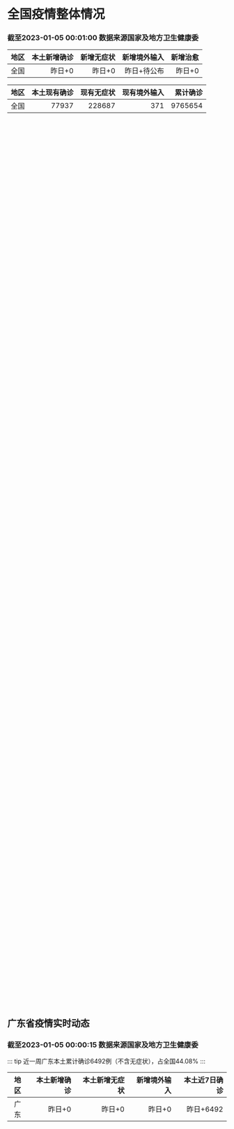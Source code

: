 
# 全国疫情整体情况
### 截至2023-01-05 00:01:00 数据来源国家及地方卫生健康委

|地区|本土新增确诊|新增无症状|新增境外输入|新增治愈|
|:--:|---:|---:|---:|---:|
|全国|昨日+0|昨日+0|昨日+待公布|昨日+0|

|地区|本土现有确诊|现有无症状|现有境外输入|累计确诊|
|:--:|---:|---:|---:|---:|
|全国|77937|228687|371|9765654|

<ChinaMap :dataList="dataList" :title="title"/>

<div id="chinaDayModify" style="width:100%;height:500px;margin-bottom:10px;"></div>
<div id="chinaAddHistoryData" style="width:100%;height:500px;margin-bottom:10px;"></div>
<div id="chinaNowHistoryData" style="width:100%;height:500px;margin-bottom:10px;"></div>
<div id="chinaTotalHistoryData" style="width:100%;height:500px;margin-bottom:10px;"></div>


## 广东省疫情实时动态
### 截至2023-01-05 00:00:15 数据来源国家及地方卫生健康委

::: tip 近一周广东本土累计确诊6492例（不含无症状），占全国44.08%
:::

|地区|本土新增确诊|本土新增无症状|新增境外输入|本土近7日确诊|
|:--:|---:|---:|---:|---:|
|广东|昨日+0|昨日+0|昨日+0|昨日+6492|

<div id="guangdongModify" style="width:100%;height:500px;margin-bottom:10px;"></div>
<div id="guangdongTotalHistory" style="width:100%;height:500px;margin-bottom:10px;"></div>
<div id="guangzhouModifyHistory" style="width:100%;height:500px;margin-bottom:10px;"></div>


<script>
import * as echarts from 'echarts'
export default {
  data(){
    return {
      title: '新增本土确诊',
      dataList: [{name: '台湾', value: 0, addList: []},{name: '香港', value: 0, addList: []},{name: '广东', value: 0, addList: []},{name: '湖北', value: 0, addList: []},{name: '上海', value: 0, addList: []},{name: '吉林', value: 0, addList: []},{name: '四川', value: 0, addList: []},{name: '重庆', value: 0, addList: []},{name: '福建', value: 0, addList: []},{name: '海南', value: 0, addList: []},{name: '河南', value: 0, addList: []},{name: '北京', value: 0, addList: []},{name: '内蒙古', value: 0, addList: []},{name: '云南', value: 0, addList: []},{name: '浙江', value: 0, addList: []},{name: '陕西', value: 0, addList: []},{name: '黑龙江', value: 0, addList: []},{name: '山西', value: 0, addList: []},{name: '山东', value: 0, addList: []},{name: '湖南', value: 0, addList: []},{name: '江苏', value: 0, addList: []},{name: '广西', value: 0, addList: []},{name: '天津', value: 0, addList: []},{name: '辽宁', value: 0, addList: []},{name: '河北', value: 0, addList: []},{name: '澳门', value: 0, addList: []},{name: '新疆', value: 0, addList: []},{name: '江西', value: 0, addList: []},{name: '贵州', value: 0, addList: []},{name: '安徽', value: 0, addList: []},{name: '甘肃', value: 0, addList: []},{name: '西藏', value: 0, addList: []},{name: '青海', value: 0, addList: []},{name: '宁夏', value: 0, addList: []},{name: '南海诸岛', value: 0, addList: []}]
    }
  },
  mounted () {
    const themeObj = {"color":["#2ec7c9","#b6a2de","#5ab1ef","#ffb980","#d87a80","#8d98b3","#e5cf0d","#97b552","#95706d","#dc69aa","#07a2a4","#9a7fd1","#588dd5","#f5994e","#c05050","#59678c","#c9ab00","#7eb00a","#6f5553","#c14089"],"backgroundColor":"rgba(0,0,0,0)","textStyle":{},"title":{"textStyle":{"color":"#008acd"},"subtextStyle":{"color":"#aaaaaa"}},"line":{"itemStyle":{"borderWidth":1},"lineStyle":{"width":2},"symbolSize":3,"symbol":"emptyCircle","smooth":true},"radar":{"itemStyle":{"borderWidth":1},"lineStyle":{"width":2},"symbolSize":3,"symbol":"emptyCircle","smooth":true},"bar":{"itemStyle":{"barBorderWidth":0,"barBorderColor":"#ccc"}},"pie":{"itemStyle":{"borderWidth":0,"borderColor":"#ccc"}},"scatter":{"itemStyle":{"borderWidth":0,"borderColor":"#ccc"}},"boxplot":{"itemStyle":{"borderWidth":0,"borderColor":"#ccc"}},"parallel":{"itemStyle":{"borderWidth":0,"borderColor":"#ccc"}},"sankey":{"itemStyle":{"borderWidth":0,"borderColor":"#ccc"}},"funnel":{"itemStyle":{"borderWidth":0,"borderColor":"#ccc"}},"gauge":{"itemStyle":{"borderWidth":0,"borderColor":"#ccc"}},"candlestick":{"itemStyle":{"color":"#d87a80","color0":"#2ec7c9","borderColor":"#d87a80","borderColor0":"#2ec7c9","borderWidth":1}},"graph":{"itemStyle":{"borderWidth":0,"borderColor":"#ccc"},"lineStyle":{"width":1,"color":"#aaaaaa"},"symbolSize":3,"symbol":"emptyCircle","smooth":true,"color":["#2ec7c9","#b6a2de","#5ab1ef","#ffb980","#d87a80","#8d98b3","#e5cf0d","#97b552","#95706d","#dc69aa","#07a2a4","#9a7fd1","#588dd5","#f5994e","#c05050","#59678c","#c9ab00","#7eb00a","#6f5553","#c14089"],"label":{"color":"#eeeeee"}},"map":{"itemStyle":{"areaColor":"#dddddd","borderColor":"#eeeeee","borderWidth":0.5},"label":{"color":"#d87a80"},"emphasis":{"itemStyle":{"areaColor":"rgba(254,153,78,1)","borderColor":"#444","borderWidth":1},"label":{"color":"rgb(100,0,0)"}}},"geo":{"itemStyle":{"areaColor":"#dddddd","borderColor":"#eeeeee","borderWidth":0.5},"label":{"color":"#d87a80"},"emphasis":{"itemStyle":{"areaColor":"rgba(254,153,78,1)","borderColor":"#444","borderWidth":1},"label":{"color":"rgb(100,0,0)"}}},"categoryAxis":{"axisLine":{"show":true,"lineStyle":{"color":"#008acd"}},"axisTick":{"show":true,"lineStyle":{"color":"#333"}},"axisLabel":{"show":true,"color":"#333"},"splitLine":{"show":false,"lineStyle":{"color":["#eee"]}},"splitArea":{"show":false,"areaStyle":{"color":["rgba(250,250,250,0.3)","rgba(200,200,200,0.3)"]}}},"valueAxis":{"axisLine":{"show":true,"lineStyle":{"color":"#008acd"}},"axisTick":{"show":true,"lineStyle":{"color":"#333"}},"axisLabel":{"show":true,"color":"#333"},"splitLine":{"show":true,"lineStyle":{"color":["#eee"]}},"splitArea":{"show":true,"areaStyle":{"color":["rgba(250,250,250,0.3)","rgba(200,200,200,0.3)"]}}},"logAxis":{"axisLine":{"show":true,"lineStyle":{"color":"#008acd"}},"axisTick":{"show":true,"lineStyle":{"color":"#333"}},"axisLabel":{"show":true,"color":"#333"},"splitLine":{"show":true,"lineStyle":{"color":["#eee"]}},"splitArea":{"show":true,"areaStyle":{"color":["rgba(250,250,250,0.3)","rgba(200,200,200,0.3)"]}}},"timeAxis":{"axisLine":{"show":true,"lineStyle":{"color":"#008acd"}},"axisTick":{"show":true,"lineStyle":{"color":"#333"}},"axisLabel":{"show":true,"color":"#333"},"splitLine":{"show":true,"lineStyle":{"color":["#eee"]}},"splitArea":{"show":false,"areaStyle":{"color":["rgba(250,250,250,0.3)","rgba(200,200,200,0.3)"]}}},"toolbox":{"iconStyle":{"borderColor":"#2ec7c9"},"emphasis":{"iconStyle":{"borderColor":"#18a4a6"}}},"legend":{"textStyle":{"color":"#333333"}},"tooltip":{"axisPointer":{"lineStyle":{"color":"#008acd","width":"1"},"crossStyle":{"color":"#008acd","width":"1"}}},"timeline":{"lineStyle":{"color":"#008acd","width":1},"itemStyle":{"color":"#008acd","borderWidth":1},"controlStyle":{"color":"#008acd","borderColor":"#008acd","borderWidth":0.5},"checkpointStyle":{"color":"#2ec7c9","borderColor":"#2ec7c9"},"label":{"color":"#008acd"},"emphasis":{"itemStyle":{"color":"#a9334c"},"controlStyle":{"color":"#008acd","borderColor":"#008acd","borderWidth":0.5},"label":{"color":"#008acd"}}},"visualMap":{"color":["#5ab1ef","#e0ffff"]},"dataZoom":{"backgroundColor":"rgba(47,69,84,0)","dataBackgroundColor":"#efefff","fillerColor":"rgba(182,162,222,0.2)","handleColor":"#008acd","handleSize":"100%","textStyle":{"color":"#333333"}},"markPoint":{"label":{"color":"#eeeeee"},"emphasis":{"label":{"color":"#eeeeee"}}}}

    echarts.registerTheme('dark', (themeObj))

    this.chartChDay = echarts.init(document.getElementById("chinaDayModify"), "dark")
,this.chartChAdd = echarts.init(document.getElementById("chinaAddHistoryData"), "dark")
,this.chartChNow = echarts.init(document.getElementById("chinaNowHistoryData"), "dark")
,this.chartChTotal = echarts.init(document.getElementById("chinaTotalHistoryData"), "dark")
,this.chartGdMod = echarts.init(document.getElementById("guangdongModify"), "dark")
,this.chartGdTotal = echarts.init(document.getElementById("guangdongTotalHistory"), "dark")
,this.chartGzMod = echarts.init(document.getElementById("guangzhouModifyHistory"), "dark")


    const option_gd_mod = {
      title: {
        text: '广东疫情新增趋势（人）'
      },
      tooltip: {
        trigger: 'axis',
        axisPointer: {
          type: 'cross',
          label: {
            backgroundColor: '#6a7985'
          }
        }
      },
      legend: {
        top: 20,
        data: [{name: '本土新增确诊',icon: 'rect'}, {name: '本土新增无症状',icon: 'rect'},{name: '新增境外输入',icon: 'rect'}]
      },
      grid: {
        left: '3%',
        right: '4%',
        bottom: '3%',
        containLabel: true
      },
      toolbox: {
        feature: {
          saveAsImage: {}
        }
      },
      xAxis: {
        type: 'category',
        boundaryGap: false,
        data: []
      },
      yAxis: {
        type: 'value'
      },
      series: [
        {
          name: '本土新增确诊',
          type: 'line',
          areaStyle: {},
          emphasis: {
            focus: 'series'
          },
          data: []
        },
        {
          name: '本土新增无症状',
          type: 'line',
          areaStyle: {},
          emphasis: {
            focus: 'series'
          },
          data: []
        },
        {
          name: '新增境外输入',
          type: 'line',
          areaStyle: {},
          emphasis: {
            focus: 'series'
          },
          data: []
        }
      ]
    };

    const option_gd_total = {
      title: {
        text: '广东疫情概览（人）'
      },
      tooltip: {
        trigger: 'axis',
        axisPointer: {
          type: 'cross',
          label: {
            backgroundColor: '#6a7985'
          }
        }
      },
      legend: {
        top: 20,
        data: [{name: '累计确诊',icon: 'rect'},{name: '累计治愈',icon: 'rect'}]
      },
      grid: {
        left: '3%',
        right: '4%',
        bottom: '3%',
        containLabel: true
      },
      toolbox: {
        feature: {
          saveAsImage: {}
        }
      },
      xAxis: {
        type: 'category',
        boundaryGap: false,
        data: ["01.28","01.29","01.30","01.31","02.01","02.02","02.03","02.04","02.05","02.06","02.07","02.08","02.09","02.10","02.11","02.12","02.13","02.14","02.15","02.16","02.17","02.18","02.19","02.20","02.21","02.22","02.23","02.24","02.25","02.26","02.27","02.28","03.01","03.02","03.03","03.04","03.05","03.06","03.07","03.08","03.09","03.10","03.11","03.12","03.13","03.14","03.15","03.16","03.17","03.18","03.19","03.20","03.21","03.22","03.23","03.24","03.25","03.26","03.27",]
      },
      yAxis: {
        type: 'value'
      },
      series: [
        {
          name: '累计确诊',
          type: 'line',
          areaStyle: {},
          emphasis: {
            focus: 'series'
          },
          data: [84287,84287,84287,84287,84287,84287,84287,84287,84287,84287,84287,84287,84287,84287,84287,84287,84287,84287,84287,84287,84287,84287,84287,84287,84287,84287,84287,84287,84287,84287,84287,84287,84287,84287,84287,84287,84287,84287,84287,84287,84287,84287,84287,84287,84287,84287,84287,84287,84287,84287,84287,84287,84287,84287,84287,84287,84287,84287,84287,]
        },
        {
          name: '累计治愈',
          type: 'line',
          areaStyle: {},
          emphasis: {
            focus: 'series'
          },
          data: [51366,51366,51366,51366,51366,51366,51366,51366,51366,51366,51366,51366,51366,51366,51366,51366,51366,51366,51366,51366,51366,51366,51366,51366,51366,51366,51366,51366,51366,51366,51366,51366,51366,51366,51366,51366,51366,51366,51366,51366,51366,51366,51366,51366,51366,51366,51366,51366,51366,51366,51366,51366,51366,51366,51366,51366,51366,51366,51366,]
        }
      ]
    };

    const option_gz_mod = {
      title: {
        text: '广州疫情新增趋势（人）'
      },
      tooltip: {
        trigger: 'axis',
        axisPointer: {
          type: 'cross',
          label: {
            backgroundColor: '#6a7985'
          }
        }
      },
      legend: {
        top: 20,
        data: [{name: '本土新增确诊',icon: 'rect'},{name: '本土新增无症状',icon: 'rect'}]
      },
      grid: {
        left: '3%',
        right: '4%',
        bottom: '3%',
        containLabel: true
      },
      toolbox: {
        feature: {
          saveAsImage: {}
        }
      },
      xAxis: {
        type: 'category',
        boundaryGap: false,
        data: []
      },
      yAxis: {
        type: 'value'
      },
      series: [
        {
          name: '本土新增确诊',
          type: 'line',
          areaStyle: {},
          emphasis: {
            focus: 'series'
          },
          data: []
        },
        {
          name: '本土新增无症状',
          type: 'line',
          areaStyle: {},
          emphasis: {
            focus: 'series'
          },
          data: []
        }
      ]
    };

    const option_ch_day  = {
      series: [
        {
          type: 'treemap',
          data: [
            {
              name: '本土新增确诊昨日+0',
              value: 1,
            },
            {
              name: '新增无症状昨日+0',
              value: 1,
            },
            {
              name: '新增境外输入昨日+待公布',
              value: 1,
            },
            {
              name: '新增治愈昨日+0',
              value: 1,
            },
          ]
        }
      ]
    };

    const option_ch_add = {
      title: {
        text: '新增疫情整体走势'
      },
      tooltip: {
        trigger: 'axis',
        axisPointer: {
          type: 'cross',
          label: {
            backgroundColor: '#6a7985'
          }
        }
      },
      legend: {
        top: 20,
        data: [{name: '本土确诊',icon: 'rect'}, {name: '无症状感染',icon: 'rect'},{name: '新增境外输入',icon: 'rect'}]
      },
      grid: {
        left: '3%',
        right: '4%',
        bottom: '3%',
        containLabel: true
      },
      toolbox: {
        feature: {
          saveAsImage: {}
        }
      },
      xAxis: {
        type: 'category',
        boundaryGap: false,
        data: []
      },
      yAxis: {
        type: 'value'
      },
      series: [
        {
          name: '本土确诊',
          type: 'line',
          areaStyle: {},
          emphasis: {
            focus: 'series'
          },
          data: []
        },
        {
          name: '无症状感染',
          type: 'line',
          areaStyle: {},
          emphasis: {
            focus: 'series'
          },
          data: []
        },
        {
          name: '新增境外输入',
          type: 'line',
          areaStyle: {},
          emphasis: {
            focus: 'series'
          },
          data: []
        }
      ]
    };

    const option_ch_now = {
      title: {
        text: '现有疫情整体走势'
      },
      tooltip: {
        trigger: 'axis',
        axisPointer: {
          type: 'cross',
          label: {
            backgroundColor: '#6a7985'
          }
        }
      },
      legend: {
        top: 20,
        data: [{name: '本土确诊',icon: 'rect'}, {name: '无症状感染',icon: 'rect'},{name: '新增境外输入',icon: 'rect'}]
      },
      grid: {
        left: '3%',
        right: '4%',
        bottom: '3%',
        containLabel: true
      },
      toolbox: {
        feature: {
          saveAsImage: {}
        }
      },
      xAxis: {
        type: 'category',
        boundaryGap: false,
        data: ["01.28","01.29","01.30","01.31","02.01","02.02","02.03","02.04","02.05","02.06","02.07","02.08","02.09","02.10","02.11","02.12","02.13","02.14","02.15","02.16","02.17","02.18","02.19","02.20","02.21","02.22","02.23","02.24","02.25","02.26","02.27","02.28","03.01","03.02","03.03","03.04","03.05","03.06","03.07","03.08","03.09","03.10","03.11","03.12","03.13","03.14","03.15","03.16","03.17","03.18","03.19","03.20","03.21","03.22","03.23","03.24","03.25","03.26","03.27",]
      },
      yAxis: {
        type: 'value'
      },
      series: [
        {
          name: '本土确诊',
          type: 'line',
          areaStyle: {},
          emphasis: {
            focus: 'series'
          },
          data: [77937,77937,77937,77937,77937,77937,77937,77937,77937,77937,77937,77937,77937,77937,77937,77937,77937,77937,77937,77937,77937,77937,77937,77937,77937,77937,77937,77937,77937,77937,77937,77937,77937,77937,77937,77937,77937,77937,77937,77937,77937,77937,77937,77937,77937,77937,77937,77937,77937,77937,77937,77937,77937,77937,77937,77937,77937,77937,77937,]
        },
        {
          name: '无症状感染',
          type: 'line',
          areaStyle: {},
          emphasis: {
            focus: 'series'
          },
          data: [371,371,371,371,371,371,371,371,371,371,371,371,371,371,371,371,371,371,371,371,371,371,371,371,371,371,371,371,371,371,371,371,371,371,371,371,371,371,371,371,371,371,371,371,371,371,371,371,371,371,371,371,371,371,371,371,371,371,371,]
        },
        {
          name: '新增境外输入',
          type: 'line',
          areaStyle: {},
          emphasis: {
            focus: 'series'
          },
          data: [228687,228687,228687,228687,228687,228687,228687,228687,228687,228687,228687,228687,228687,228687,228687,228687,228687,228687,228687,228687,228687,228687,228687,228687,228687,228687,228687,228687,228687,228687,228687,228687,228687,228687,228687,228687,228687,228687,228687,228687,228687,228687,228687,228687,228687,228687,228687,228687,228687,228687,228687,228687,228687,228687,228687,228687,228687,228687,228687,]
        }
      ]
    };

    const option_ch_total = {
      title: {
        text: '累计疫情整体走势'
      },
      tooltip: {
        trigger: 'axis',
        axisPointer: {
          type: 'cross',
          label: {
            backgroundColor: '#6a7985'
          }
        }
      },
      legend: {
        top: 20,
        data: [{name: '确诊(含港澳台)', con: 'rect'}, {name: '死亡(含港澳台)',icon: 'rect'}]
      },
      grid: {
        left: '3%',
        right: '4%',
        bottom: '3%',
        containLabel: true
      },
      toolbox: {
        feature: {
          saveAsImage: {}
        }
      },
      xAxis: {
        type: 'category',
        boundaryGap: false,
        data: ["01.28","01.29","01.30","01.31","02.01","02.02","02.03","02.04","02.05","02.06","02.07","02.08","02.09","02.10","02.11","02.12","02.13","02.14","02.15","02.16","02.17","02.18","02.19","02.20","02.21","02.22","02.23","02.24","02.25","02.26","02.27","02.28","03.01","03.02","03.03","03.04","03.05","03.06","03.07","03.08","03.09","03.10","03.11","03.12","03.13","03.14","03.15","03.16","03.17","03.18","03.19","03.20","03.21","03.22","03.23","03.24","03.25","03.26","03.27",]
      },
      yAxis: {
        type: 'value'
      },
      series: [
        {
          name: '确诊(含港澳台)',
          type: 'line',
          areaStyle: {},
          emphasis: {
            focus: 'series'
          },
          data: [9765654,9765654,9765654,9765654,9765654,9765654,9765654,9765654,9765654,9765654,9765654,9765654,9765654,9765654,9765654,9765654,9765654,9765654,9765654,9765654,9765654,9765654,9765654,9765654,9765654,9765654,9765654,9765654,9765654,9765654,9765654,9765654,9765654,9765654,9765654,9765654,9765654,9765654,9765654,9765654,9765654,9765654,9765654,9765654,9765654,9765654,9765654,9765654,9765654,9765654,9765654,9765654,9765654,9765654,9765654,9765654,9765654,9765654,9765654,]
        },
        {
          name: '死亡(含港澳台)',
          type: 'line',
          areaStyle: {},
          emphasis: {
            focus: 'series'
          },
          data: [28939,28939,28939,28939,28939,28939,28939,28939,28939,28939,28939,28939,28939,28939,28939,28939,28939,28939,28939,28939,28939,28939,28939,28939,28939,28939,28939,28939,28939,28939,28939,28939,28939,28939,28939,28939,28939,28939,28939,28939,28939,28939,28939,28939,28939,28939,28939,28939,28939,28939,28939,28939,28939,28939,28939,28939,28939,28939,28939,]
        }
      ]
    };

    this.chartGdMod.setOption(option_gd_mod);
    this.chartGdTotal.setOption(option_gd_total);
    this.chartGzMod.setOption(option_gz_mod);
    this.chartChDay.setOption(option_ch_day);
    this.chartChAdd.setOption(option_ch_add);
    this.chartChNow.setOption(option_ch_now);
    this.chartChTotal.setOption(option_ch_total);

    window.onresize = () => {
      this.chartGdMod.resize()
      this.chartGdTotal.resize()
      this.chartGzMod.resize()
      this.chartChDay.resize()
      this.chartChAdd.resize()
      this.chartChNow.resize()
      this.chartChTotal.resize()
    }
  }
}
</script>

## 广东省各地区疫情情况

::: danger 0个中高风险地区
:::

|地区|本土新增确诊|本土新增无症状|本土近7日确诊|中高风险地区|
|:--:|---:|---:|---:|---:|
|广州|0|0|+3023|0|
|汕头|0|0|+514|0|
|深圳|0|0|+480|0|
|云浮|0|0|+320|0|
|惠州|0|0|+302|0|
|佛山|0|0|+258|0|
|潮州|0|0|+253|0|
|中山|0|0|+210|0|
|珠海|0|0|+207|0|
|阳江|0|0|+195|0|
|湛江|0|0|+139|0|
|茂名|0|0|+120|0|
|江门|0|0|+111|0|
|肇庆|0|0|+69|0|
|梅州|0|0|+62|0|
|韶关|0|0|+61|0|
|汕尾|0|0|+55|0|
|清远|0|0|+43|0|
|东莞|0|0|+35|0|
|河源|0|0|+19|0|
|揭阳|0|0|+16|0|
|未公布来源|0|0|0|0|


## 广东疫情热点动态

  
### 03-28 09:22
::: tip 广东卫健委公布今年2月全省报告传染病疫情
2023年2月（2023年2月1日0时至2月28日24时），除新型冠状病毒感染外，全省共报告甲、乙类传染病发病34409例，死亡152例。...

二三里资讯

[阅读全文](https://view.inews.qq.com/a/20230327A02YZ500?uid=101705948131&chlid=_qqnews_custom_search_pictext#)
:::

### 03-27 09:28
::: tip 此地已发现输入病例，广东曾发布提醒
气候舒适
且入境政策友好的东南亚
成为了热门出境游目的地
但随着气温回升
当地蚊虫等病媒生物也进入了活跃期
据莆田疾控
近日，福建莆田
已发现境外输入登革热病例...

羊城晚报

[阅读全文](https://view.inews.qq.com/a/20230326A05Q6R00?&chlid=mine_subscribe&uid=100188415180#)
:::

### 03-26 09:16
::: tip 广东省首个新冠病毒感染治疗口服化学药物获批上市
人民网广州3月25日电 (周睿)据广东省药品监督管理局官方微信消息，3月23日，广东众生睿创生物科技有限公司(以下简称“众生睿创”)研发的新冠病毒感染治疗药物来瑞特韦片(商品名称：乐睿灵)获得国家药监...

金台资讯

[阅读全文](https://view.inews.qq.com/a/20230325A0286I00?uid=101705948131&chlid=_qqnews_custom_search_pictext#)
:::

### 03-25 21:59
::: tip 张文宏广州发声：疫情已经结束，世界需要团结
海报新闻记者 张玉升 广州南沙报道——所有的抗疫都是为了今天大家可以在一起自由的交流，没有障碍，不用再戴口罩。——我极少参加这样一个非学术性的会议，而是纯粹出于文化的交流。——未来的世界具备太多的不确...

大小新闻

[阅读全文](https://h5.baike.qq.com/mobile/landing.html?docid=20230325A07KST00&isNews=1&adtag=wxjk.yqssc.yqdt)
:::

### 03-25 16:58
::: tip 张文宏广州发声：疫情已经结束，世界需要团结
    海报新闻记者张玉升广州南沙报道  ——所有的抗疫都是为了今天大家可以在一起自由的交流，没有障碍，不用再戴口罩。  ——我极少参加这样一个非学术性的会议，而是纯粹出于文化的交流。  ——未来的世...

极目新闻

[阅读全文](https://h5.baike.qq.com/mobile/landing.html?docid=20230325A04W9J00&isNews=1&adtag=wxjk.yqssc.yqdt)
:::

### 03-25 09:33
::: tip 去年广东新增4万余例！关于肺结核防治，专家提醒
“近年来，广东结核病的发病逐年下降，治疗的成功率也很高。”今年3月24日是第28个“世界防治结核病日”，今年我国的主题是“你我共同努力 终结结核流行”。广州市胸科医院耐多药病区主任冯治宇告诉记者：“结...

羊城晚报

[阅读全文](https://view.inews.qq.com/a/20230324A04TY300?uid=100188415180&chlid=_qqnews_custom_search_pictext#)
:::

### 03-23 20:09
::: tip 北大深圳医院成立宫颈癌防控技术中心 将为5万名女性提供免费筛查
为了更加有效地进行宫颈癌防控，3月22日，北京大学深圳医院国家子宫颈癌早诊早治示范基地正式成立“宫颈癌防控技术中心”。该中心由北京大学深圳医院与爱心企业联合发起，并获得北大深圳医院妇产科研究所参与发起...

深圳特区报

[阅读全文](https://h5.baike.qq.com/mobile/landing.html?docid=20230323A08ZY500&isNews=1&adtag=wxjk.yqssc.yqdt)
:::

### 03-23 15:38
::: tip 来瑞特韦片获批上市 用于治疗轻中度新冠病毒感染成年患者
新京报讯 据国家药监局网站消息，近日，国家药监局根据《药品管理法》相关规定，按照药品特别审批程序，附条件批准广东众生睿创生物科技有限公司申报的1类创新药来瑞特韦片（商品名称：乐睿灵）上市。来瑞特韦片为...

新京报

[阅读全文](https://h5.baike.qq.com/mobile/landing.html?docid=20230323A05BRU00&isNews=1&adtag=wxjk.yqssc.yqdt)
:::

### 03-23 14:14
::: tip 轮状病毒肠炎来袭怎么办？中山七院专家：接种疫苗可有效预防
近日，因呕吐、拉肚子来医院看门诊的孩子多了起来，有的幼儿园甚至爆发了“轮状病毒肠炎”。中山大学附属第七医院专家提醒，大便轮状病毒抗原能够快速诊断，轮状病毒肠炎属于自限性疾病，不需要抗病毒治疗，自然病程...

深圳特区报

[阅读全文](https://view.inews.qq.com/a/20230323A04GXU00?uid=101705948131&chlid=_qqnews_custom_search_pictext#)
:::

### 03-23 09:59
::: tip 广东疾病提示及时接种疫苗 人人享有健康
嘿嘿~你们都打苗苗了吗？
在接种疫苗期间
你有没有遇到过精彩的、感人的瞬间？
你想为“预防接种”科普宣传“发声”吗？...

广东疾控

[阅读全文](https://view.inews.qq.com/a/20230322A07S2L00?uid=101705948131&chlid=_qqnews_custom_search_pictext#)
:::


## 广州疫情热点动态

  
### 03-28 09:22
::: tip 广东卫健委公布今年2月全省报告传染病疫情
2023年2月（2023年2月1日0时至2月28日24时），除新型冠状病毒感染外，全省共报告甲、乙类传染病发病34409例，死亡152例。...

二三里资讯

[阅读全文](https://view.inews.qq.com/a/20230327A02YZ500?uid=101705948131&chlid=_qqnews_custom_search_pictext#)
:::

### 03-27 09:28
::: tip 此地已发现输入病例，广东曾发布提醒
气候舒适
且入境政策友好的东南亚
成为了热门出境游目的地
但随着气温回升
当地蚊虫等病媒生物也进入了活跃期
据莆田疾控
近日，福建莆田
已发现境外输入登革热病例...

羊城晚报

[阅读全文](https://view.inews.qq.com/a/20230326A05Q6R00?&chlid=mine_subscribe&uid=100188415180#)
:::

### 03-26 09:16
::: tip 广东省首个新冠病毒感染治疗口服化学药物获批上市
人民网广州3月25日电 (周睿)据广东省药品监督管理局官方微信消息，3月23日，广东众生睿创生物科技有限公司(以下简称“众生睿创”)研发的新冠病毒感染治疗药物来瑞特韦片(商品名称：乐睿灵)获得国家药监...

金台资讯

[阅读全文](https://view.inews.qq.com/a/20230325A0286I00?uid=101705948131&chlid=_qqnews_custom_search_pictext#)
:::

### 03-25 21:59
::: tip 张文宏广州发声：疫情已经结束，世界需要团结
海报新闻记者 张玉升 广州南沙报道——所有的抗疫都是为了今天大家可以在一起自由的交流，没有障碍，不用再戴口罩。——我极少参加这样一个非学术性的会议，而是纯粹出于文化的交流。——未来的世界具备太多的不确...

大小新闻

[阅读全文](https://h5.baike.qq.com/mobile/landing.html?docid=20230325A07KST00&isNews=1&adtag=wxjk.yqssc.yqdt)
:::

### 03-25 16:58
::: tip 张文宏广州发声：疫情已经结束，世界需要团结
    海报新闻记者张玉升广州南沙报道  ——所有的抗疫都是为了今天大家可以在一起自由的交流，没有障碍，不用再戴口罩。  ——我极少参加这样一个非学术性的会议，而是纯粹出于文化的交流。  ——未来的世...

极目新闻

[阅读全文](https://h5.baike.qq.com/mobile/landing.html?docid=20230325A04W9J00&isNews=1&adtag=wxjk.yqssc.yqdt)
:::

### 03-25 09:33
::: tip 去年广东新增4万余例！关于肺结核防治，专家提醒
“近年来，广东结核病的发病逐年下降，治疗的成功率也很高。”今年3月24日是第28个“世界防治结核病日”，今年我国的主题是“你我共同努力 终结结核流行”。广州市胸科医院耐多药病区主任冯治宇告诉记者：“结...

羊城晚报

[阅读全文](https://view.inews.qq.com/a/20230324A04TY300?uid=100188415180&chlid=_qqnews_custom_search_pictext#)
:::

### 03-23 20:09
::: tip 北大深圳医院成立宫颈癌防控技术中心 将为5万名女性提供免费筛查
为了更加有效地进行宫颈癌防控，3月22日，北京大学深圳医院国家子宫颈癌早诊早治示范基地正式成立“宫颈癌防控技术中心”。该中心由北京大学深圳医院与爱心企业联合发起，并获得北大深圳医院妇产科研究所参与发起...

深圳特区报

[阅读全文](https://h5.baike.qq.com/mobile/landing.html?docid=20230323A08ZY500&isNews=1&adtag=wxjk.yqssc.yqdt)
:::

### 03-23 15:38
::: tip 来瑞特韦片获批上市 用于治疗轻中度新冠病毒感染成年患者
新京报讯 据国家药监局网站消息，近日，国家药监局根据《药品管理法》相关规定，按照药品特别审批程序，附条件批准广东众生睿创生物科技有限公司申报的1类创新药来瑞特韦片（商品名称：乐睿灵）上市。来瑞特韦片为...

新京报

[阅读全文](https://h5.baike.qq.com/mobile/landing.html?docid=20230323A05BRU00&isNews=1&adtag=wxjk.yqssc.yqdt)
:::

### 03-23 14:14
::: tip 轮状病毒肠炎来袭怎么办？中山七院专家：接种疫苗可有效预防
近日，因呕吐、拉肚子来医院看门诊的孩子多了起来，有的幼儿园甚至爆发了“轮状病毒肠炎”。中山大学附属第七医院专家提醒，大便轮状病毒抗原能够快速诊断，轮状病毒肠炎属于自限性疾病，不需要抗病毒治疗，自然病程...

深圳特区报

[阅读全文](https://view.inews.qq.com/a/20230323A04GXU00?uid=101705948131&chlid=_qqnews_custom_search_pictext#)
:::

### 03-23 09:59
::: tip 广东疾病提示及时接种疫苗 人人享有健康
嘿嘿~你们都打苗苗了吗？
在接种疫苗期间
你有没有遇到过精彩的、感人的瞬间？
你想为“预防接种”科普宣传“发声”吗？...

广东疾控

[阅读全文](https://view.inews.qq.com/a/20230322A07S2L00?uid=101705948131&chlid=_qqnews_custom_search_pictext#)
:::

